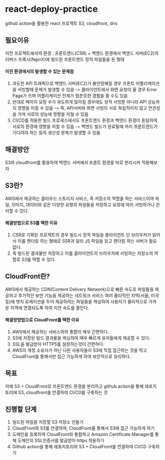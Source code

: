 # react-deploy-practice
github action을 활용한 react 프로젝트 S3, cloudfront, dns




## 필요이유
이전 프로젝트에서의 환경
 : 프론트엔드(CSR) + 백엔드 환경에서 백엔드 서버(EC2)의 리버스 프록시(NginX)에 빌드된 프론트엔드 정적 파일들을 둔 형태

#### 이전 환경에서의 발생할 수 있는 문제점
1. 과도한 API 트래픽으로 백엔드 서버(EC2)가 불안정해질 경우 프론트 어플리케이션을 서빙할때 문제가 발생할 수 있음
   -> 클라이언트에서 화면 요청이 올 경우 Error Page가 뜨며 어플리케이션 전체가 멈춘듯한 경험을 줄 수도 있음
2. 반대로 페이지 요청 수가 과도하게 많아질 경우에도 정적 서빙뿐 아니라 API 성능까지 영향을 미칠 수 있음
   -> 즉, API서버와 화면 서빙이 서로 독립적이지 않고 연관성을 가져 서로의 성능에 영향을 끼칠 수 있음
3. CI/CD를 적용한 빌드 프로세스에서도 프론트엔드 환경과 백엔드 환경이 동일하여 서로의 환경에 영향을 끼칠 수 있음
   -> 백엔드 빌드가 완료될때 까지 프론트엔드가 기다려야 하는 등의 생산성 문제가 발생할 수 있음


## 해결방안
S3와 cloudfront를 활용하여 백엔드 서버에서 프론트 환경을 따로 분리시켜 적용해보자

## S3란?
AWS에서 제공하는 클라우드 스토리지 서비스, 즉 저장소의 역할을 하는 서비스이며 파일, 이미지, 데이터와 같은 다양한 유형의 파일들을 저장하고 요청에 따라 서빙하거나 관리할 수 있다.

#### 해결방법으로 S3를 택한 이유
1. CSR로 기획된 프로젝트의 경우 빌드시 정적 파일을 클라이언트 단 브라우저가 읽어서 이를 랜더링 하는 형태로 SSR과 달리 JS 파일을 읽고 랜더링 하는 서버가 필요 없다.
2. 즉 빌드된 결과물만 저장하고 이를 클라이언트의 브라우저에 서빙하는 저장소의 역할로 S3를 택할 수 있다.

## CloudFront란?
AWS에서 제공하는 CDN(Content Delivery Network)으로 빠른 속도로 파일들을 제공하고 추가적인 보안 기능을 제공하는 네트워크 서비스
여러 물리적인 지역(서울, 미국 등)에 엣지 로케이션을 두어 제공하려는 파일들을 캐싱하여 사용자가 물리적으로 가까운 지역에 연결되도록 하여 지연 속도를 줄인다.

#### 해결방방법으로 CloudFront를 택한 이유
1. AWS에서 제공하는 서비스와의 통합이 매우 간편하다.
2. S3에 저장된 빌드 결과물을 캐싱하여 매우 빠르게 유저들에게 제공할 수 있다.
3. SSL을 발급받아 HTTPS를 설정하는것이 간편하다.
4. AWS의 계정 소유자가 아닌 다른 사용자들이 S3에 직접 접근하는 것을 막고 CloudFront를 통해서만 접근 가능하게 하여 보안적으로 유리하다.


## 목표
이에 S3 + CloudFront로 프론트엔드 환경을 분리하고 github action을 통해 레포지토리에 S3, cloudfront를 연결하여 CI/CD를 구축하는 것

## 진행할 단계
1. 빌드된 파일을 저장할 S3 저장소 만들기
2. CloudFront와 S3를 연결하여, CloudFront를 통해서 S3에 접근 가능하게 하기
3. 도메인을 등록하여 CloudFront와 통합하고 Amazon Certificate Manager를 통해 도메인의 SSL인증서를 발급받아 https 적용하기
4. Github action을 통해 레포지토리와 S3 + CloudFront를 연결하여 CI/CD 구축하기
 
